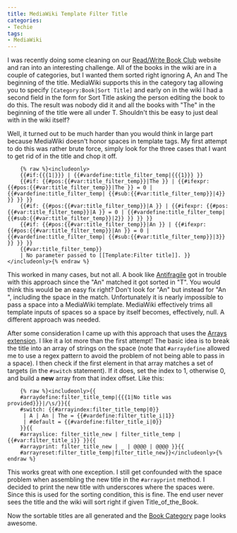```yaml
---
title: MediaWiki Template Filter Title
categories:
- Techie
tags:
- MediaWiki
---
```


I was recently doing some cleaning on our [Read/Write Book Club](http://rwbookclub.com/) website and ran into an interesting challenge. All of the books in the wiki are in a couple of categories, but I wanted them sorted right ignoring A, An and The beginning of the title. MediaWiki supports this in the category tag allowing you to specify `[Category:Book|Sort Title]` and early on in the wiki I had a second field in the form for Sort Title asking the person editing the book to do this.
The result was nobody did it and all the books with "The" in the beginning of the title were all under T. Shouldn't this be easy to just deal with in the wiki itself?

Well, it turned out to be much harder than you would think in large part because MediaWiki doesn't honor spaces in template tags. My first attempt to do this was rather brute force, simply look for the three cases that I want to get rid of in the title and chop it off.

```
    {% raw %}<includeonly>
    {{#if:{{{1|}}} | {{#vardefine:title_filter_temp|{{{1}}} }}
    {{#if: {{#pos:{{#var:title_filter_temp}}|The }} | {{#ifexpr: {{#pos:{{#var:title_filter_temp}}|The }} = 0 | {{#vardefine:title_filter_temp| {{#sub:{{#var:title_filter_temp}}|4}} }} }} }}
    {{#if: {{#pos:{{#var:title_filter_temp}}|A }} | {{#ifexpr: {{#pos:{{#var:title_filter_temp}}|A }} = 0 | {{#vardefine:title_filter_temp| {{#sub:{{#var:title_filter_temp}}|2}} }} }} }}
    {{#if: {{#pos:{{#var:title_filter_temp}}|An }} | {{#ifexpr: {{#pos:{{#var:title_filter_temp}}|An }} = 0 | {{#vardefine:title_filter_temp| {{#sub:{{#var:title_filter_temp}}|3}} }} }} }}
    {{#var:title_filter_temp}}
    | No parameter passed to [[Template:Filter title]]. }}</includeonly>{% endraw %}
```

This worked in many cases, but not all. A book like [Antifragile](http://rwbookclub.com/wiki/Antifragile) got in trouble with this approach since the "An" matched it got sorted in "T". You would think this would be an easy fix right? Don't look for "An" but instead for "An ", including the space in the match. Unfortunately it is nearly impossible to pass a space into a MediaWiki template. MediaWiki effectively trims all template inputs of spaces so a space by itself becomes, effectively, null. A different approach was needed.

After some consideration I came up with this approach that uses the [Arrays extension](http://www.mediawiki.org/wiki/Extension:Arrays). I like it a lot more than the first attempt! The basic idea is to break the title into an array of strings on the space (note that `#arraydefine` allowed me to use a regex pattern to avoid the problem of not being able to pass in a space). I then check if the first element in that array matches a set of targets (in the `#switch` statement). If it does, set the index to 1, otherwise 0, and build a **new** array from that index offset. Like this:
    
```
    {% raw %}<includeonly>{{
    #arraydefine:filter_title_temp|{{{1|No title was provided}}}|/\s/}}{{
    #switch: {{#arrayindex:filter_title_temp|0}}
     | A | An | The = {{#vardefine:filter_title_i|1}}
     | #default = {{#vardefine:filter_title_i|0}}
    }}{{
    #arrayslice: filter_title_new | filter_title_temp | {{#var:filter_title_i}} }}{{
    #arrayprint: filter_title_new | _ | @@@@ | @@@@ }}{{
    #arrayreset:filter_title_temp|filter_title_new}}</includeonly>{% endraw %}
```

This works great with one exception. I still get confounded with the space problem when assembling the new title in the `#arrayprint` method. I decided to print the new title with underscores where the spaces were. Since this is used for the sorting condition, this is fine. The end user never sees the title and the wiki will sort right if given Title_of_the_Book.

Now the sortable titles are all generated and the [Book Category](http://rwbookclub.com/wiki/Category:Book) page looks awesome.
